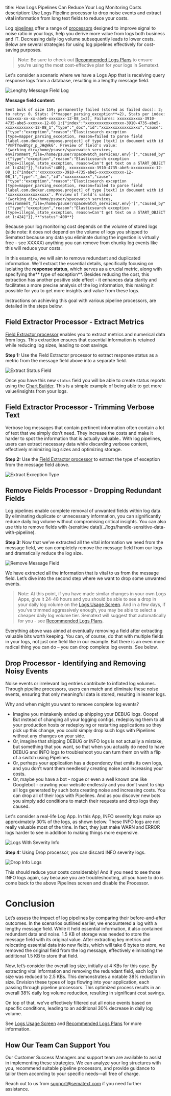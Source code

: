 title: How Logs Pipelines Can Reduce Your Log Monitoring Costs
description: Use Logs Pipeline processor to drop noise events and extract vital information from long text fields to reduce your costs.

Log [pipelines](../logs/pipelines) offer a range of [processors](../logs/processors-overview) designed to improve signal to noise ratio in your logs, help you derive more value from logs both business and IT. Decreasing daily log volume subsequently leads to lower costs. Below are several strategies for using log pipelines effectively for cost-saving purposes.

> Note: Be sure to check out [Recommended Logs Plans](../logs/recommended-log-plans) to ensure you’re using the most cost-effective plan for your logs in Sematext.

Let's consider a scenario where we have a Logs App that is receiving query response logs from a database, resulting in a lengthy message field.

![Lenghty Message Field Log](../images/logs/pipelines/log-with-lenghty-message-field.png)

**Message field content:**

`Sent bulk of size 159; permanently failed (stored as failed docs): 2; to retry: 0. Stats: (**mapper_parsing_exception**=2), Stats per index: (xxxxxx-xx-xx-abe5-xxxxxxx-12-08_1=2), Failures: xxxxxxxxxxx-3910-4735-abe5-xxxxxx-12-08_1:{"index":"xxxxxxxxxxxxxxxxx-3910-4735-abe5-xxxxxxxxxxxx-12-08_1","type":"_doc","id":"xxxxxxxxxxxxxxxxx","cause":{"type":"exception","reason":"Elasticsearch exception [type=mapper_parsing_exception, reason=failed to parse field [label.com.docker.compose.project] of type [text] in document with id 'VmPTYowBtgr_p_JHqWkG'. Preview of field's value: '{working_dir=/home/psuser/spacewatch_services, environment_file=/home/psuser/spacewatch_services/.env}']","caused_by":{"type":"exception","reason":"Elasticsearch exception [type=illegal_state_exception, reason=Can't get text on a START_OBJECT at 1:424]"}},"status":400}, xxxxxxxxxxx-3910-4735-abe5-xxxxxxxxxx-12-08_1:{"index":"xxxxxxxxxx-3910-4735-abe5-xxxxxxxxxxx-12-08_1","type":"_doc","id":"xxxxxxxxxxx","cause":{"type":"exception","reason":"Elasticsearch exception [type=mapper_parsing_exception, reason=failed to parse field [label.com.docker.compose.project] of type [text] in document with id 'xxxxxxxxxxxxxxxxxx'. Preview of field's value: '{working_dir=/home/psuser/spacewatch_services, environment_file=/home/psuser/spacewatch_services/.env}']","caused_by":{"type":"exception","reason":"Elasticsearch exception [type=illegal_state_exception, reason=Can't get text on a START_OBJECT at 1:424]"}},**"status":400**}`

Because your log monitoring cost depends on the volume of stored logs (side note: it does not depend on the volume of logs you shipped to Sematext because any data you eliminate during the ingestion is virtually free - see XXXXX) anything you can remove from chunky log events like this will reduce your costs.

In this example, we will aim to remove redundant and duplicated information. We’ll extract the essential details, specifically focusing on isolating the **response status**, which serves as a crucial metric, along with specifying the** type of exception**. Besides reducing the cost, this extraction has another positive side effect - it  enhances data clarity and facilitates a more precise analysis of the log information, this making it possible for you to get more insights and value from these logs.

Instructions on achieving this goal with various pipeline processors, are detailed in the steps below.

## Field Extractor Processor - Extract Metrics

[Field Extractor processor](field-extractor-processor) enables you to extract metrics and numerical data from logs. This extraction ensures that essential information is retained while reducing log sizes, leading to cost savings.

**Step 1:** Use the Field Extractor processor to extract response status as a metric from the message field above into a separate field.

![Extract Status Field](../images/logs/pipelines/extract-status-field.png)

Once you have this new `status` field you will be able to create status reports using the [Chart Builder](https://sematext.com/docs/dashboards/chart-builder/).  This is a simple example of being able to get more value/insights from your logs.

## Field Extractor Processor - Trimming Verbose Text

Verbose log messages that contain pertinent information often contain a lot of text that we simply don’t need.  They increase the costs and make it harder to spot the information that is actually valuable.. With log pipelines, users can extract necessary data while discarding verbose content, effectively minimizing log sizes and optimizing storage.

**Step 2:** Use the [Field Extractor processor](field-extractor-processor) to extract the type of exception from the message field above.

![Extract Exception Type](../images/logs/pipelines/extract-exception-type.png)

## Remove Fields Processor - Dropping Redundant Fields

Log pipelines enable complete removal of unwanted fields within log data. By eliminating duplicate or unnecessary information, you can significantly reduce daily log volume without compromising critical insights.  You can also use this to remove fields with {sensitive data](../logs/handle-sensitive-data-with-pipeline).

**Step 3:**  Now that we’ve extracted all the vital information we need from the message field, we can completely remove the message field from our logs and dramatically reduce the log size.

![Remove Message Field](../images/logs/pipelines/remove-message-field.png)

We have extracted all the information that is vital to us from the message field. Let’s dive into the second step where we want to drop some unwanted events.

> Note: At this point, if you have made similar changes in your own Logs Apps, give it 24-48 hours and you should be able to see a drop in your daily log volume on the [Logs Usage Screen](../logs/logs-usage-screen).  And in a few days, if you’ve trimmed aggressively enough, you may be able to select a cheaper daily log volume tier.  Sematext will suggest that automatically for you - see [Recommended Logs Plans](../logs/recommended-log-plans).

Everything above was aimed at eventually removing a field after extracting valuable bits worth keeping.  You can, of course, do that with multiple fields in your logs, not just one field like in our example.  But there is an even more radical thing you can do – you can drop complete log events.  See below.

## Drop Processor - Identifying and Removing Noisy Events

Noise events or irrelevant log entries contribute to inflated log volumes. Through pipeline processors, users can match and eliminate these noise events, ensuring that only meaningful data is stored, resulting in leaner logs.

Why and when might you want to remove complete log events?

* Imagine you mistakenly ended up shipping your DEBUG logs.  Ooops!  But instead of changing all your logging configs, redeploying them to all your production hosts or redeploying or restarting applications so they pick up this change, you could simply drop such logs with Pipelines without any changes on your side.
* Or, imagine that shipping DEBUG or INFO logs is not actually a mistake, but something that you want, so that when you actually do need to have DEBUG and INFO logs to troubleshoot you can turn them on with a flip of a switch using Pipelines.
* Or, perhaps your application has a dependency that emits its own logs, and you don’t want them needlessly creating noise and increasing your costs.
* Or, maybe you have a bot - rogue or even a well known one like Googlebot - crawling your website endlessly and you don’t want to ship all logs generated by such bots creating noise and increasing costs.  You can drop all of their logs with Pipelines.  And as you discover new bots you simply add conditions to match their requests and drop logs they caused.

Let's consider a real-life Log App. In this App, INFO severity logs make up approximately 30% of the logs, as shown below. These INFO logs are not really valuable most of the time.  In fact, they just make WARN and ERROR logs harder to see in addition to making things more expensive.

![Logs With Severity Info](../images/logs/pipelines/logs-with-severity-info.png)

**Step 4:** Using Drop processor, you can discard INFO severity logs.

![Drop Info Logs](../images/logs/pipelines/drop-info-logs.png)


This should reduce your costs considerably!  And if you need to see those INFO logs again, say because you are troubleshooting, all you have to do is come back to the above Pipelines screen and disable the Processor.

# Conclusion

Let’s assess the impact of log pipelines by comparing their before-and-after outcomes. In the scenarios outlined earlier, we encountered a log with a lengthy message field. While it held essential information, it also contained redundant data and noise. 1.5 KB of storage was needed to store the message field with its original value. After extracting key metrics and relocating essential data into new fields, which will take 6 bytes to store, we removed the original field from the log message, effectively eliminating the additional 1.5 KB to store that field. 

Now, let’s consider the overall log size, initially at 4 KBs for this case. By extracting vital information and removing the redundant field, each log's size was reduced to 2.5 KBs. This demonstrates a notable 38% reduction in size. Envision these types of logs flowing into your application, each passing through pipeline processors. This optimized process results in an overall 38% daily log volume reduction, resulting in significant cost savings.

On top of that, we’ve effectively filtered out all noise events based on specific conditions, leading to an additional 30% decrease in daily log volume.

See [Logs Usage Screen](../logs/logs-usage-screen) and [Recommended Logs Plans](../logs/recommended-log-plans) for more information.

## How Our Team Can Support You

Our Customer Success Managers and support team are available to assist in implementing these strategies. We can analyze your log structures with you, recommend suitable pipeline processors, and provide guidance to tailor them according to your specific needs—all free of charge.

Reach out to us from support@sematext.com if you need further assistance.

